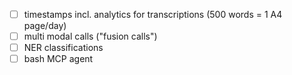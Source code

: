 - [ ] timestamps incl. analytics for transcriptions (500 words = 1 A4 page/day)
- [ ] multi modal calls ("fusion calls")
- [ ] NER classifications
- [ ] bash MCP agent
